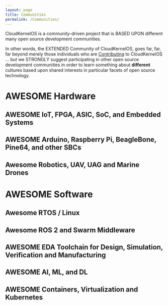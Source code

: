 ```yaml
---
layout: page
title: Communities
permalink: /Communities/
---
```



CloudKernelOS is a community-driven project that is BASED UPON different many open source development communities. 

In other words, the EXTENDED Community of CloudKernelOS, goes far, far, far beyond merely those individuals who are [Contributing](Contributing.md) to CloudKernelOS ... but we STRONGLY suggest participating in other open source development communities in order to learn something about **different** cultures based upon shared interests in particular facets of open source technology.

# AWESOME Hardware

## AWESOME IoT, FPGA, ASIC, SoC, and Embedded Systems

## AWESOME Arduino, Raspberry Pi, BeagleBone, Pine64, and other SBCs

## Awesome Robotics, UAV, UAG and Marine Drones

# AWESOME Software

## Awesome RTOS / Linux

## Awesome ROS 2 and Swarm Middleware

## AWESOME EDA Toolchain for Design, Simulation, Verification and Manufacturing

## AWESOME AI, ML, and DL

## AWESOME Containers, Virtualization and Kubernetes

